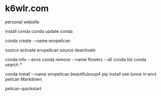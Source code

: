 # k6wlr.com
personal website

install conda 
conda update conda

conda create --name envpelican 

source activate envpelican
source deactivate

conda info --envs
conda remove --name flowers --all
conda list
conda search *

conda install --name envpelican beautifulsoup4
pip install see (once in env) pelican Markdown

pelican-quickstart

